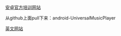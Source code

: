 [安卓官方培训网站](http://hukai.me/android-training-course-in-chinese/index.html)

从github上面pull下来：android-UniversalMusicPlayer

[英文网站](https://developer.android.com/studio/intro/index.html)